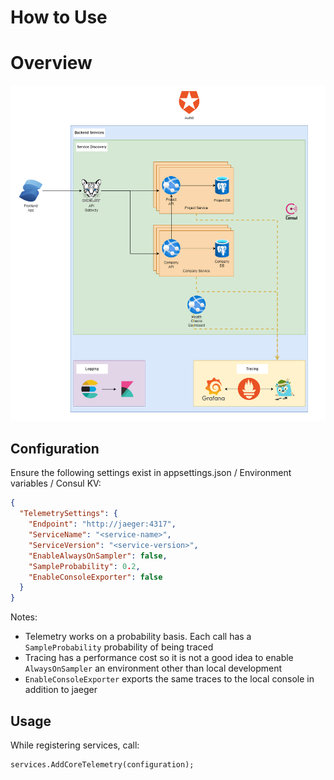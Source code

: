 # How to Use

# Overview
![Overview](nexus-tracing.png)

## Configuration

Ensure the following settings exist in appsettings.json / Environment variables / Consul KV:

```json
{
  "TelemetrySettings": {
    "Endpoint": "http://jaeger:4317",
    "ServiceName": "<service-name>",
    "ServiceVersion": "<service-version>",
    "EnableAlwaysOnSampler": false,
    "SampleProbability": 0.2,
    "EnableConsoleExporter": false
  }
}
```

Notes:
* Telemetry works on a probability basis. Each call has a `SampleProbability` probability of being traced
* Tracing has a performance cost so it is not a good idea to enable `AlwaysOnSampler` an environment other than local development
* `EnableConsoleExporter` exports the same traces to the local console in addition to jaeger

## Usage

While registering services, call:

```
services.AddCoreTelemetry(configuration);
```
